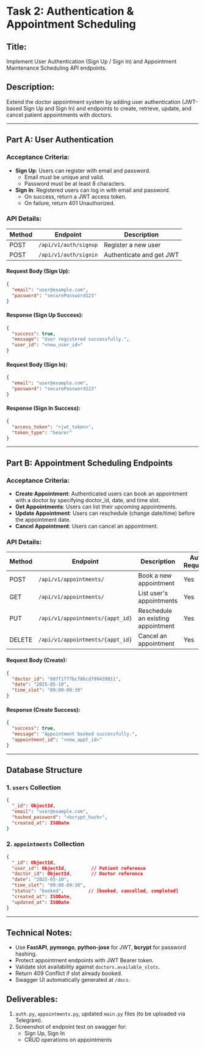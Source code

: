 # Task 2: Authentication & Appointment Scheduling

## Title:
Implement User Authentication (Sign Up / Sign In) and Appointment Maintenance Scheduling API endpoints.

## Description:
Extend the doctor appointment system by adding user authentication (JWT-based Sign Up and Sign In) and endpoints to create, retrieve, update, and cancel patient appointments with doctors.

---

## Part A: User Authentication

### Acceptance Criteria:
- **Sign Up**: Users can register with email and password.
  - Email must be unique and valid.
  - Password must be at least 8 characters.
- **Sign In**: Registered users can log in with email and password.
  - On success, return a JWT access token.
  - On failure, return 401 Unauthorized.

### API Details:

| Method | Endpoint               | Description               |
| ------ | ---------------------- | ------------------------- |
| POST   | `/api/v1/auth/signup`  | Register a new user       |
| POST   | `/api/v1/auth/signin`  | Authenticate and get JWT  |

#### Request Body (Sign Up):
```json
{
  "email": "user@example.com",
  "password": "securePassword123"
}
```
#### Response (Sign Up Success):
```json
{
  "success": true,
  "message": "User registered successfully.",
  "user_id": "<new_user_id>"
}
```

#### Request Body (Sign In):
```json
{
  "email": "user@example.com",
  "password": "securePassword123"
}
```
#### Response (Sign In Success):
```json
{
  "access_token": "<jwt_token>",
  "token_type": "bearer"
}
```

---

## Part B: Appointment Scheduling Endpoints

### Acceptance Criteria:
- **Create Appointment**: Authenticated users can book an appointment with a doctor by specifying doctor_id, date, and time slot.
- **Get Appointments**: Users can list their upcoming appointments.
- **Update Appointment**: Users can reschedule (change date/time) before the appointment date.
- **Cancel Appointment**: Users can cancel an appointment.

### API Details:

| Method | Endpoint                          | Description                        | Auth Required |
| ------ | --------------------------------- | ---------------------------------- | ------------- |
| POST   | `/api/v1/appointments/`           | Book a new appointment             | Yes           |
| GET    | `/api/v1/appointments/`           | List user's appointments           | Yes           |
| PUT    | `/api/v1/appointments/{appt_id}`  | Reschedule an existing appointment | Yes           |
| DELETE | `/api/v1/appointments/{appt_id}`  | Cancel an appointment              | Yes           |

#### Request Body (Create):
```json
{
  "doctor_id": "607f1f77bcf86cd799439011",
  "date": "2025-05-10",
  "time_slot": "09:00-09:30"
}
```
#### Response (Create Success):
```json
{
  "success": true,
  "message": "Appointment booked successfully.",
  "appointment_id": "<new_appt_id>"
}
```

---

## Database Structure

### 1. `users` Collection
```json
{
  "_id": ObjectId,
  "email": "user@example.com",
  "hashed_password": "<bcrypt_hash>",
  "created_at": ISODate
}
```

### 2. `appointments` Collection
```json
{
  "_id": ObjectId,
  "user_id": ObjectId,         // Patient reference
  "doctor_id": ObjectId,       // Doctor reference
  "date": "2025-05-10",
  "time_slot": "09:00-09:30",
  "status": "booked",         // [booked, cancelled, completed]
  "created_at": ISODate,
  "updated_at": ISODate
}
```

---

## Technical Notes:
- Use **FastAPI**, **pymongo**, **python-jose** for JWT, **bcrypt** for password hashing.
- Protect appointment endpoints with JWT Bearer token.
- Validate slot availability against `doctors.available_slots`.
- Return 409 Conflict if slot already booked.
- Swagger UI automatically generated at `/docs`.

## Deliverables:
1. `auth.py`, `appointments.py`, updated `main.py` files (to be uploaded via Telegram).
2. Screenshot of endpoint test on swagger for:
   - Sign Up, Sign In
   - CRUD operations on appointments